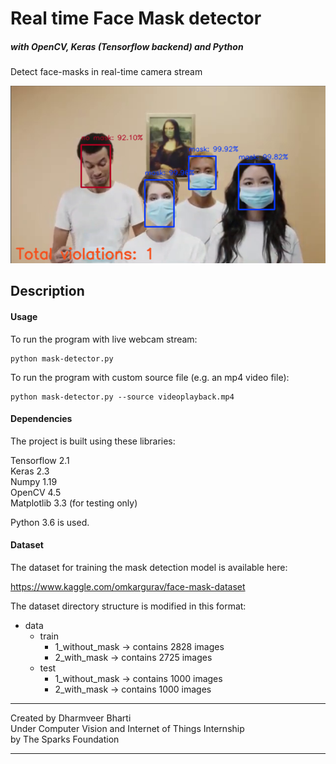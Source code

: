 # Real time Face Mask detector
##### with OpenCV, Keras (Tensorflow backend) and Python

Detect face-masks in real-time camera stream

![screenshot](screenshot.png)

## Description

#### Usage

To run the program with live webcam stream:
```shell
python mask-detector.py
```

To run the program with custom source file (e.g. an mp4 video file):
```shell
python mask-detector.py --source videoplayback.mp4
```

#### Dependencies

The project is built using these libraries:

Tensorflow 2.1  
Keras 2.3  
Numpy 1.19  
OpenCV 4.5  
Matplotlib 3.3 (for testing only)  

Python 3.6 is used.

#### Dataset

The dataset for training the mask detection model is available here:

https://www.kaggle.com/omkargurav/face-mask-dataset

The dataset directory structure is modified in this format:

* data
    * train
       * 1_without_mask -> contains 2828 images
       * 2_with_mask -> contains 2725 images
    * test
       * 1_without_mask -> contains 1000 images
       * 2_with_mask -> contains 1000 images


---

Created by Dharmveer Bharti  
Under Computer Vision and Internet of Things Internship  
by The Sparks Foundation  

---